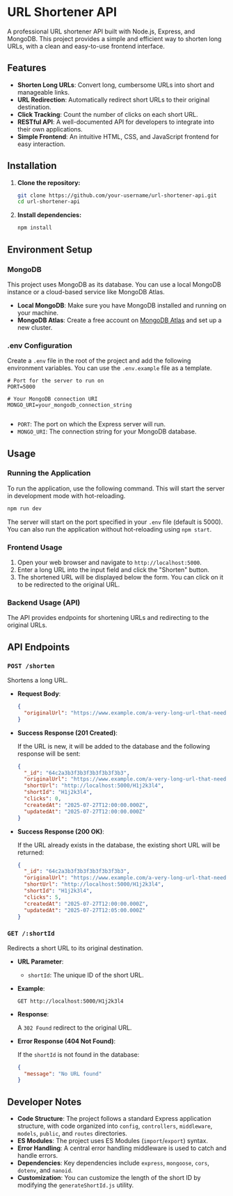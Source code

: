 # URL Shortener API

A professional URL shortener API built with Node.js, Express, and MongoDB. This project provides a simple and efficient way to shorten long URLs, with a clean and easy-to-use frontend interface.

## Features

-   **Shorten Long URLs**: Convert long, cumbersome URLs into short and manageable links.
-   **URL Redirection**: Automatically redirect short URLs to their original destination.
-   **Click Tracking**: Count the number of clicks on each short URL.
-   **RESTful API**: A well-documented API for developers to integrate into their own applications.
-   **Simple Frontend**: An intuitive HTML, CSS, and JavaScript frontend for easy interaction.

## Installation

1.  **Clone the repository:**

    ```bash
    git clone https://github.com/your-username/url-shortener-api.git
    cd url-shortener-api
    ```

2.  **Install dependencies:**

    ```bash
    npm install
    ```

## Environment Setup

### MongoDB

This project uses MongoDB as its database. You can use a local MongoDB instance or a cloud-based service like MongoDB Atlas.

-   **Local MongoDB**: Make sure you have MongoDB installed and running on your machine.
-   **MongoDB Atlas**: Create a free account on [MongoDB Atlas](https://www.mongodb.com/cloud/atlas) and set up a new cluster.

### .env Configuration

Create a `.env` file in the root of the project and add the following environment variables. You can use the `.env.example` file as a template.

```
# Port for the server to run on
PORT=5000

# Your MongoDB connection URI
MONGO_URI=your_mongodb_connection_string


```

-   `PORT`: The port on which the Express server will run.
-   `MONGO_URI`: The connection string for your MongoDB database.


## Usage

### Running the Application

To run the application, use the following command. This will start the server in development mode with hot-reloading.

```bash
npm run dev
```

The server will start on the port specified in your `.env` file (default is 5000). You can also run the application without hot-reloading using `npm start`.

### Frontend Usage

1.  Open your web browser and navigate to `http://localhost:5000`.
2.  Enter a long URL into the input field and click the "Shorten" button.
3.  The shortened URL will be displayed below the form. You can click on it to be redirected to the original URL.

### Backend Usage (API)

The API provides endpoints for shortening URLs and redirecting to the original URLs.

## API Endpoints

### `POST /shorten`

Shortens a long URL.

-   **Request Body**:

    ```json
    {
      "originalUrl": "https://www.example.com/a-very-long-url-that-needs-to-be-shortened"
    }
    ```

-   **Success Response (201 Created)**:

    If the URL is new, it will be added to the database and the following response will be sent:

    ```json
    {
      "_id": "64c2a3b3f3b3f3b3f3b3f3b3",
      "originalUrl": "https://www.example.com/a-very-long-url-that-needs-to-be-shortened",
      "shortUrl": "http://localhost:5000/H1j2k3l4",
      "shortId": "H1j2k3l4",
      "clicks": 0,
      "createdAt": "2025-07-27T12:00:00.000Z",
      "updatedAt": "2025-07-27T12:00:00.000Z"
    }
    ```

-   **Success Response (200 OK)**:

    If the URL already exists in the database, the existing short URL will be returned:

    ```json
    {
      "_id": "64c2a3b3f3b3f3b3f3b3f3b3",
      "originalUrl": "https://www.example.com/a-very-long-url-that-needs-to-be-shortened",
      "shortUrl": "http://localhost:5000/H1j2k3l4",
      "shortId": "H1j2k3l4",
      "clicks": 5,
      "createdAt": "2025-07-27T12:00:00.000Z",
      "updatedAt": "2025-07-27T12:05:00.000Z"
    }
    ```

### `GET /:shortId`

Redirects a short URL to its original destination.

-   **URL Parameter**:
    -   `shortId`: The unique ID of the short URL.

-   **Example**:

    `GET http://localhost:5000/H1j2k3l4`

-   **Response**:

    A `302 Found` redirect to the original URL.

-   **Error Response (404 Not Found)**:

    If the `shortId` is not found in the database:

    ```json
    {
      "message": "No URL found"
    }
    ```

## Developer Notes

-   **Code Structure**: The project follows a standard Express application structure, with code organized into `config`, `controllers`, `middleware`, `models`, `public`, and `routes` directories.
-   **ES Modules**: The project uses ES Modules (`import`/`export`) syntax.
-   **Error Handling**: A central error handling middleware is used to catch and handle errors.
-   **Dependencies**: Key dependencies include `express`, `mongoose`, `cors`, `dotenv`, and `nanoid`.
-   **Customization**: You can customize the length of the short ID by modifying the `generateShortId.js` utility.
